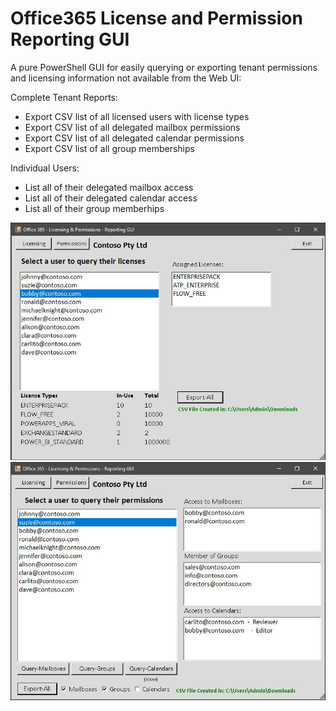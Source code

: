 # Office365 License and Permission Reporting GUI
A pure PowerShell GUI for easily querying or exporting tenant permissions and licensing information not available from the Web UI:

Complete Tenant Reports:
  - Export CSV list of all licensed users with license types
  - Export CSV list of all delegated mailbox permissions
  - Export CSV list of all delegated calendar permissions
  - Export CSV list of all group memberships
  
Individual Users:
  - List all of their delegated mailbox access
  - List all of their delegated calendar access
  - List all of their group memberhips


![Screenshot](Screenshots/licensing_gui.jpg)
![Screenshot](Screenshots/permissions_gui.jpg)
